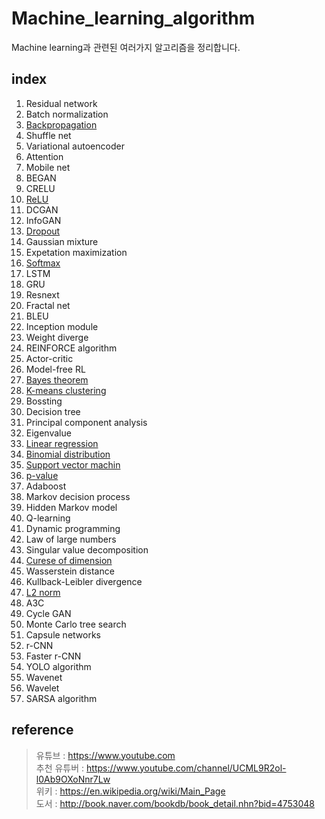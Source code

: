 # Machine_learning_algorithm  
Machine learning과 관련된 여러가지 알고리즘을 정리합니다.

## index  
1. Residual network
2. Batch normalization
3. [Backpropagation](Backpropagation.md)
4. Shuffle net
5. Variational autoencoder
6. Attention
7. Mobile net
8. BEGAN
9. CRELU
10. [ReLU](ReLU.md)
11. DCGAN
12. InfoGAN
13. [Dropout](Dropout.md)
14. Gaussian mixture
15. Expetation maximization
16. [Softmax](Softmax.md)
17. LSTM
18. GRU
19. Resnext
20. Fractal net
21. BLEU
22. Inception module
23. Weight diverge
24. REINFORCE algorithm
25. Actor-critic
26. Model-free RL
27. [Bayes theorem](Bayes_theorem.md)
28. [K-means clustering](K-means_clustering.md)
29. Bossting
30. Decision tree
31. Principal component analysis
32. Eigenvalue
33. [Linear regression](Linear-regression.md)
34. [Binomial distribution](Binomial_distribution.md)
35. [Support vector machin](Support_vector_machin.md)
36. [p-value](p-value.md)
37. Adaboost
38. Markov decision process
39. Hidden Markov model
40. Q-learning
41. Dynamic programming
42. Law of large numbers
43. Singular value decomposition
44. [Curese of dimension](Curese_of_dimension.md)
45. Wasserstein distance
46. Kullback-Leibler divergence
47. [L2 norm](L2_norm.md)
48. A3C
49. Cycle GAN
50. Monte Carlo tree search
51. Capsule networks
52. r-CNN
53. Faster r-CNN
54. YOLO algorithm
55. Wavenet
56. Wavelet
57. SARSA algorithm

## reference  
> 유튜브 : https://www.youtube.com  
> 추천 유튜버 : https://www.youtube.com/channel/UCML9R2ol-l0Ab9OXoNnr7Lw  
> 위키 : https://en.wikipedia.org/wiki/Main_Page  
> 도서 : http://book.naver.com/bookdb/book_detail.nhn?bid=4753048  

